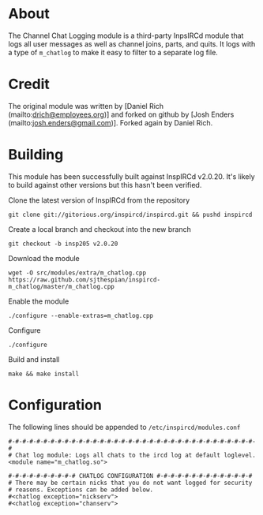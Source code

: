 About
=====

The Channel Chat Logging module is a third-party InpsIRCd module that logs all
user messages as well as channel joins, parts, and quits. It logs with a type
of `m_chatlog` to make it easy to filter to a separate log file.

Credit
======

The original module was written by [Daniel Rich (mailto:drich@employees.org)]
and forked on github by [Josh Enders (mailto:josh.enders@gmail.com)].
Forked again by Daniel Rich.

Building
=========

This module has been successfully built against InspIRCd v2.0.20. It's likely
to build against other versions but this hasn't been verified.

Clone the latest version of InspIRCd from the repository

    git clone git://gitorious.org/inspircd/inspircd.git && pushd inspircd

Create a local branch and checkout into the new branch

    git checkout -b insp205 v2.0.20

Download the module

    wget -O src/modules/extra/m_chatlog.cpp https://raw.github.com/sjthespian/inspircd-m_chatlog/master/m_chatlog.cpp

Enable the module

    ./configure --enable-extras=m_chatlog.cpp

Configure

    ./configure

Build and install

    make && make install

Configuration
=============

The following lines should be appended to `/etc/inspircd/modules.conf`

    #-#-#-#-#-#-#-#-#-#-#-#-#-#-#-#-#-#-#-#-#-#-#-#-#-#-#-#-#-#-#-#-#-#-#-#
    # Chat log module: Logs all chats to the ircd log at default loglevel.
    <module name="m_chatlog.so">
    
    #-#-#-#-#-#-#-#-#-# CHATLOG CONFIGURATION #-#-#-#-#-#-#-#-#-#-#-#-#-#
    # There may be certain nicks that you do not want logged for security
    # reasons. Exceptions can be added below.
    #<chatlog exception="nickserv">
    #<chatlog exception="chanserv">
